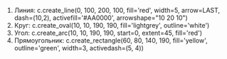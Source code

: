 1. Линия: c.create_line(0, 100, 200, 100, fill='red', width=5, arrow=LAST, dash=(10,2), activefill='#AA0000', arrowshape="10 20 10")
2. Круг: c.create_oval(10, 10, 190, 190, fill='lightgrey', outline='white')
3. Угол: c.create_arc(10, 10, 190, 190, start=0, extent=45, fill='red')
4. Прямоугольник: c.create_rectangle(60, 80, 140, 190, fill='yellow', outline='green', width=3, activedash=(5, 4))